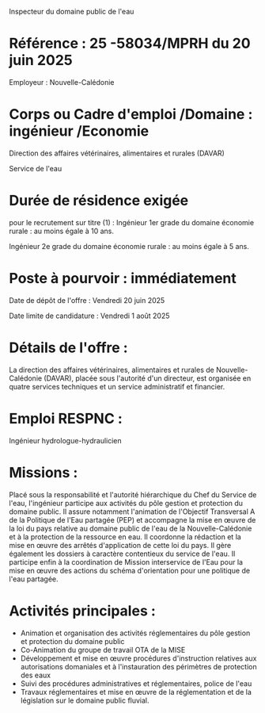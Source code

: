 
Inspecteur du domaine public de l'eau

# Référence : 25 -58034/MPRH du 20 juin 2025

Employeur : Nouvelle-Calédonie

# Corps ou Cadre d'emploi /Domaine : ingénieur /Economie

Direction des affaires vétérinaires, alimentaires et rurales (DAVAR)

Service de l'eau

# Durée de résidence exigée

pour le recrutement sur titre (1) : Ingénieur 1er grade du domaine économie rurale : au moins égale à 10 ans.

Ingénieur 2e grade du domaine économie rurale : au moins égale à 5 ans.

# Poste à pourvoir : immédiatement

Date de dépôt de l'offre : Vendredi 20 juin 2025

Date limite de candidature : Vendredi 1 août 2025

# Détails de l'offre :

La direction des affaires vétérinaires, alimentaires et rurales de Nouvelle-Calédonie (DAVAR), placée sous l'autorité d'un directeur, est organisée en quatre services techniques et un service administratif et financier.

# Emploi RESPNC :

Ingénieur hydrologue-hydraulicien

# Missions :

Placé sous la responsabilité et l'autorité hiérarchique du Chef du Service de l'eau, l'ingénieur participe aux activités du pôle gestion et protection du domaine public. Il assure notamment l'animation de l'Objectif Transversal A de la Politique de l'Eau partagée (PEP) et accompagne la mise en œuvre de la loi du pays relative au domaine public de l'eau de la Nouvelle-Calédonie et à la protection de la ressource en eau. Il coordonne la rédaction et la mise en œuvre des arrêtés d'application de cette loi du pays. Il gère également les dossiers à caractère contentieux du service de l'eau. Il participe enfin à la coordination de Mission interservice de l'Eau pour la mise en œuvre des actions du schéma d'orientation pour une politique de l'eau partagée.

# Activités principales :

- Animation et organisation des activités réglementaires du pôle gestion et protection du domaine public
- Co-Animation du groupe de travail OTA de la MISE
- Développement et mise en œuvre procédures d'instruction relatives aux autorisations domaniales et à l'instauration des périmètres de protection des eaux
- Suivi des procédures administratives et réglementaires, police de l'eau
- Travaux réglementaires et mise en œuvre de la réglementation et de la législation sur le domaine public fluvial.


